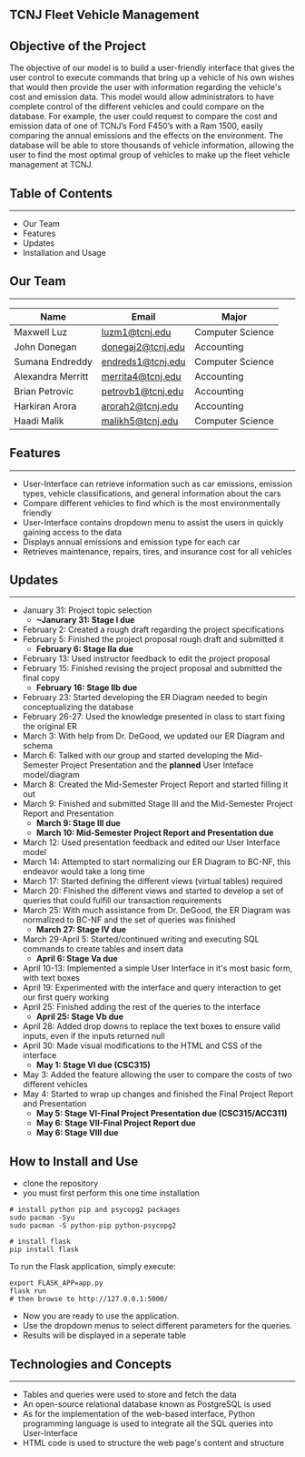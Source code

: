 ## TCNJ Fleet Vehicle Management

## Objective of the Project
The objective of our model is to build a user-friendly interface that gives the user control to execute commands that bring up a vehicle of his own wishes that would then provide the user with information regarding the vehicle's cost and emission data. This model would allow administrators to have complete control of the different vehicles and could compare on the database. For example, the user could request to compare the cost and emission data of one of TCNJ’s Ford F450’s with a Ram 1500, easily comparing the annual emissions and the effects on the environment. The database will be able to store thousands of vehicle information, allowing the user to find the most optimal group of vehicles to make up the fleet vehicle management at TCNJ. 

## Table of Contents
** **
- Our Team
- Features
- Updates
- Installation and Usage

## Our Team
-- --
|Name|Email|Major|
|------|-----|-------|      
|Maxwell Luz | luzm1@tcnj.edu|Computer Science
|John Donegan |  donegaj2@tcnj.edu|Accounting
|Sumana Endreddy | endreds1@tcnj.edu|Computer Science
|Alexandra Merritt | merrita4@tcnj.edu| Accounting
|Brian Petrovic | petrovb1@tcnj.edu| Accounting
|Harkiran Arora | arorah2@tcnj.edu| Accounting
|Haadi Malik | malikh5@tcnj.edu| Computer Science

## Features
-- --
- User-Interface can retrieve information such as car emissions, emission types, vehicle classifications, and general information about the cars
- Compare different vehicles to find which is the most environmentally friendly
- User-Interface contains dropdown menu to assist the users in quickly gaining access to the data
- Displays annual emissions and emission type for each car
- Retrieves maintenance, repairs, tires, and insurance cost for all vehicles
 
## Updates
-- --
- January 31: Project topic selection
    - **~Janurary 31: Stage I due**
- February 2: Created a rough draft regarding the project specifications
- February 5: Finished the project proposal rough draft and submitted it
    - **February 6: Stage IIa due**
- February 13: Used instructor feedback to edit the project proposal
- February 15: Finished revising the project proposal and submitted the final copy
    - **February 16: Stage IIb due**
- February 23: Started developing the ER Diagram needed to begin conceptualizing the database
- February 26-27: Used the knowledge presented in class to start fixing the original ER
- March 3: With help from Dr. DeGood, we updated our ER Diagram and schema
- March 6: Talked with our group and started developing the Mid-Semester Project Presentation and the **planned** User Inteface model/diagram
- March 8: Created the Mid-Semester Project Report and started filling it out
- March 9: Finished and submitted Stage III and the Mid-Semester Project Report and Presentation
    - **March 9: Stage III due**
    - **March 10: Mid-Semester Project Report and Presentation due**
- March 12: Used presentation feedback and edited our User Interface model
- March 14: Attempted to start normalizing our ER Diagram to BC-NF, this endeavor would take a long time
- March 17: Started defining the different views (virtual tables) required
- March 20: Finished the different views and started to develop a set of queries that could fulfill our transaction requirements 
- March 25: With much assistance from Dr. DeGood, the ER Diagram was normalized to BC-NF and the set of queries was finished
    - **March 27: Stage IV due**
- March 29-April 5: Started/continued writing and executing SQL commands to create tables and insert data
    - **April 6: Stage Va due**
- April 10-13: Implemented a simple User Interface in it's most basic form, with text boxes
- April 19: Experimented with the interface and query interaction to get our first query working
- April 25: Finished adding the rest of the queries to the interface
    - **April 25: Stage Vb due**
- April 28: Added drop downs to replace the text boxes to ensure valid inputs, even if the inputs returned null
- April 30: Made visual modifications to the HTML and CSS of the interface
    - **May 1: Stage VI due (CSC315)**
- May 3: Added the feature allowing the user to compare the costs of two different vehicles
- May 4: Started to wrap up changes and finished the Final Project Report and Presentation
    - **May 5: Stage VI-Final Project Presentation due (CSC315/ACC311)**
    - **May 6: Stage VII-Final Project Report due**
    - **May 6: Stage VIII due**

## How to Install and Use
- clone the repository
- you must first perform this one time installation
```
# install python pip and psycopg2 packages
sudo pacman -Syu
sudo pacman -S python-pip python-psycopg2

# install flask
pip install flask
```
To run the Flask application, simply execute:

```
export FLASK_APP=app.py
flask run
# then browse to http://127.0.0.1:5000/
```

- Now you are ready to use the application. 
- Use the dropdown menus to select different parameters for the queries.
- Results will be displayed in a seperate table

## Technologies and Concepts
** **
- Tables and queries were used to store and fetch the data
- An open-source relational database known as PostgreSQL is used
- As for the implementation of the web-based interface, Python programming language is used to integrate all the SQL queries into User-Interface
- HTML code is used to structure the web page's content and structure
